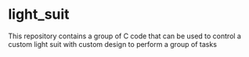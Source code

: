 # light_suit
This repository contains a group of C code that can be used to control a custom light suit with custom design to perform a group of tasks
